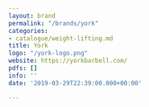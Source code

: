 ```yaml
---
layout: brand
permalink: "/brands/york"
categories:
- catalogue/weight-lifting.md
title: York
logo: "/york-logo.png"
website: https://yorkbarbell.com/
pdfs: []
info: ''
date: '2019-03-29T22:39:00.000+00:00'

---
```

